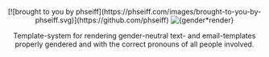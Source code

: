 <p align="center">[![brought to you by phseiff](https://phseiff.com/images/brought-to-you-by-phseiff.svg)](https://github.com/phseiff)
<img href="images/title.svg" alt="{gender*render}"></p>

<p align="center">Template-system for rendering gender-neutral text- and email-templates properly gendered and with the correct pronouns of all people involved.</p>
